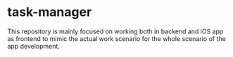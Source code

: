 # task-manager
This repository is mainly focused on working both in backend and iOS app as frontend to mimic the actual work scenario for the whole scenario of the app development. 
